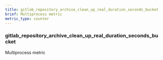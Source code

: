 ```yaml
---
title: gitlab_repository_archive_clean_up_real_duration_seconds_bucket
brief: Multiprocess metric
metric_type: counter
---
```

### gitlab_repository_archive_clean_up_real_duration_seconds_bucket

Multiprocess metric